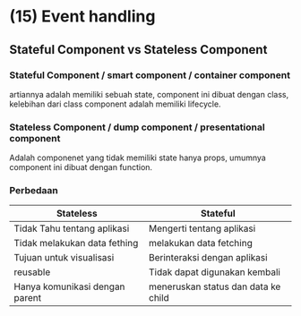 # (15) Event handling #
## Stateful Component vs Stateless Component ##
### Stateful Component / smart component / container component ###
artiannya adalah memiliki sebuah state, component ini dibuat dengan class, kelebihan dari class component adalah memiliki lifecycle.
### Stateless Component / dump component / presentational component ###
Adalah componenet yang tidak memiliki state hanya props, umumnya component ini dibuat dengan function.
### Perbedaan ###
| Stateless | Stateful | 
|-----------|----------|
| Tidak Tahu tentang aplikasi | Mengerti tentang aplikasi   |
| Tidak melakukan data fething | melakukan data fetching |
| Tujuan untuk visualisasi | Berinteraksi dengan aplikasi | 
| reusable | Tidak dapat digunakan kembali | 
| Hanya komunikasi dengan parent | meneruskan status dan data ke child |

